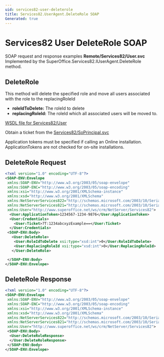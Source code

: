 ```yaml
---
uid: services82-user-deleterole
title: Services82.UserAgent.DeleteRole SOAP
Generated: true
---
```


# Services82 User DeleteRole SOAP

SOAP request and response examples **Remote/Services82/User.svc**
Implemented by the <see cref="M:SuperOffice.Services82.IUserAgent.DeleteRole">SuperOffice.Services82.IUserAgent.DeleteRole</see> method.

## DeleteRole

This method will delete the specified role and move all users associated with the role to the replacingRoleId

* **roleIdToDelete:** The roleId to delete
* **replacingRoleId:** The roleId which all associated users will be moved to.



[WSDL file for Services82/User](../Services82-User.md)

Obtain a ticket from the [Services82/SoPrincipal.svc](../SoPrincipal/index.md)

Application tokens must be specified if calling an Online installation. ApplicationTokens are not checked for on-site installations.

## DeleteRole Request

```xml
<?xml version="1.0" encoding="UTF-8"?>
<SOAP-ENV:Envelope
 xmlns:SOAP-ENV="http://www.w3.org/2003/05/soap-envelope"
 xmlns:SOAP-ENC="http://www.w3.org/2003/05/soap-encoding"
 xmlns:xsi="http://www.w3.org/2001/XMLSchema-instance"
 xmlns:xsd="http://www.w3.org/2001/XMLSchema"
 xmlns:NetServerServices822="http://schemas.microsoft.com/2003/10/Serialization/Arrays"
 xmlns:NetServerServices821="http://schemas.microsoft.com/2003/10/Serialization/"
 xmlns:User="http://www.superoffice.net/ws/crm/NetServer/Services82">
  <User:ApplicationToken>1234567-1234-9876</User:ApplicationToken>
  <User:Credentials>
    <User:Ticket>7T:1234abcxyzExample==</User:Ticket>
  </User:Credentials>
 <SOAP-ENV:Body>
   <User:DeleteRole>
    <User:RoleIdToDelete xsi:type="xsd:int">0</User:RoleIdToDelete>
    <User:ReplacingRoleId xsi:type="xsd:int">0</User:ReplacingRoleId>
   </User:DeleteRole>

 </SOAP-ENV:Body>
</SOAP-ENV:Envelope>

```


## DeleteRole Response

```xml
<?xml version="1.0" encoding="UTF-8"?>
<SOAP-ENV:Envelope
 xmlns:SOAP-ENV="http://www.w3.org/2003/05/soap-envelope"
 xmlns:SOAP-ENC="http://www.w3.org/2003/05/soap-encoding"
 xmlns:xsi="http://www.w3.org/2001/XMLSchema-instance"
 xmlns:xsd="http://www.w3.org/2001/XMLSchema"
 xmlns:NetServerServices822="http://schemas.microsoft.com/2003/10/Serialization/Arrays"
 xmlns:NetServerServices821="http://schemas.microsoft.com/2003/10/Serialization/"
 xmlns:User="http://www.superoffice.net/ws/crm/NetServer/Services82">
 <SOAP-ENV:Body>
  <User:DeleteRoleResponse>
  </User:DeleteRoleResponse>
 </SOAP-ENV:Body>
</SOAP-ENV:Envelope>

```

